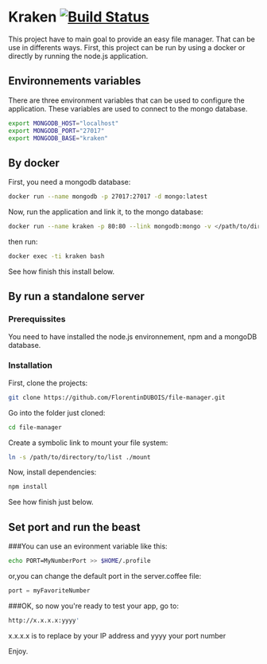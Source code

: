 # Kraken [![Build Status](https://travis-ci.org/FlorentinDUBOIS/kraken.svg?branch=v2)](https://travis-ci.org/FlorentinDUBOIS/kraken)

This project have to main goal to provide an easy file manager. That can be use in differents ways. First, this project can be run by using a docker or directly by running the node.js application.

## Environnements variables

There are three environment variables that can be used to configure the application. These variables are used to connect to the mongo database.

```bash
export MONGODB_HOST="localhost"
export MONGODB_PORT="27017"
export MONGODB_BASE="kraken"
```

## By docker

First, you need a mongodb database:

```bash
docker run --name mongodb -p 27017:27017 -d mongo:latest
```

Now, run the application and link it, to the mongo database:

```bash
docker run --name kraken -p 80:80 --link mongodb:mongo -v </path/to/directory/to/list>:/usr/src/app/mount -e MONGODB_HOST="mongodb" -e MONGODB_PORT="27017" -e MONGODB_BASE="kraken" -d florentindubois/kraken:stable 
```
then run:

```bash
docker exec -ti kraken bash
```

See how finish this install below.


## By run a standalone server
### Prerequissites

You need to have installed the node.js environnement, npm and a mongoDB database.

### Installation

First, clone the projects:

```bash
git clone https://github.com/FlorentinDUBOIS/file-manager.git
```

Go into the folder just cloned:

```bash
cd file-manager
```

Create a symbolic link to mount your file system:

```bash
ln -s /path/to/directory/to/list ./mount
```

Now, install dependencies:

```bash
npm install
```

See how finish just below.

## Set port and run the beast

###You can use an evironment variable like this:

```bash
echo PORT=MyNumberPort >> $HOME/.profile
```
or,you can change the default port in the server.coffee file:

```javascript
port = myFavoriteNumber
```

###OK, so now you're ready to test your app, go to:

```bash
http://x.x.x.x:yyyy'
```
x.x.x.x is to replace by your IP address and yyyy your port number

Enjoy.
